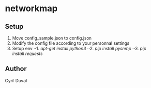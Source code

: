 # networkmap
## Setup

  1. Move config\_sample.json to config.json
  2. Modify the config file according to your personnal settings
  3. Setup env
  ⋅⋅1. *apt-get install python3*
  ⋅⋅2. *pip install pysnmp*
  ⋅⋅3. *pip install requests*


## Author

  Cyril Duval
